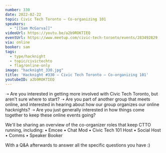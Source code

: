 ```yaml
---
number: 330
date: 2022-02-22
topic: Civic Tech Toronto – Co-organizing 101
speakers:
  - "[[Sam McGarva]]"
videoUrl: https://youtu.be/a2b9ROKTIEQ
eventUrl: https://www.meetup.com/civic-tech-toronto/events/283492829
via: online
booker: sam
tags:
  - type/hacknight
  - topic/civictechto
  - flag/online-only
image: "hacknight_330.jpg"
title: 'Hacknight #330 – Civic Tech Toronto – Co-organizing 101'
youtubeID: a2b9ROKTIEQ
---
```


➝ Are you interested in getting more involved with Civic Tech Toronto, but aren't sure where to start?
➝ Are you part of another group that meets online, and interested in hearing about how our group organizes our online hacknights?
➝ Are you just generally interested in how things come together to keep these online events going?

We'll be sharing an overview of the co-organizer roles that keep CTTO running, including:
• Emcee
• Chat Mod
• Civic Tech 101 Host
• Social Host
• Comms
• Speaker Booker

With a Q&A afterwards to answer all the specific questions you have :)

